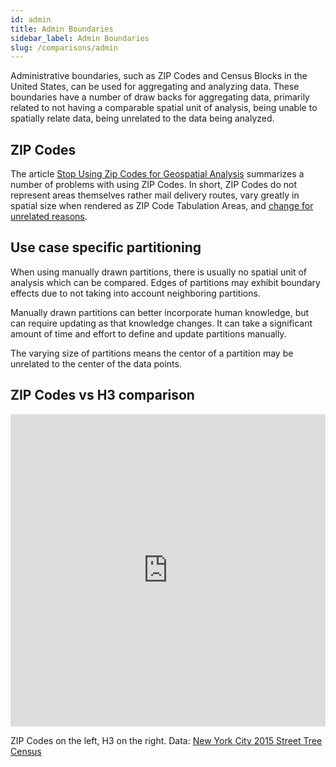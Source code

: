 ```yaml
---
id: admin
title: Admin Boundaries
sidebar_label: Admin Boundaries
slug: /comparisons/admin
---
```


Administrative boundaries, such as ZIP Codes and Census Blocks in the United States, can be used for aggregating and analyzing data. These boundaries have a number of draw backs for aggregating data, primarily related to not having a comparable spatial unit of analysis, being unable to spatially relate data, being unrelated to the data being analyzed.

## ZIP Codes

The article [Stop Using Zip Codes for Geospatial Analysis](https://towardsdatascience.com/stop-using-zip-codes-for-geospatial-analysis-ceacb6e80c38) summarizes a number of problems with using ZIP Codes. In short, ZIP Codes do not represent areas themselves rather mail delivery routes, vary greatly in spatial size when rendered as ZIP Code Tabulation Areas, and [change for unrelated reasons](https://fas.org/sgp/crs/misc/RL33488.pdf).

## Use case specific partitioning

When using manually drawn partitions, there is usually no spatial unit of analysis which can be compared. Edges of partitions may exhibit boundary effects due to not taking into account neighboring partitions.

Manually drawn partitions can better incorporate human knowledge, but can require updating as that knowledge changes. It can take a significant amount of time and effort to define and update partitions manually.

The varying size of partitions means the centor of a partition may be unrelated to the center of the data points.

## ZIP Codes vs H3 comparison

<iframe width="100%" height="500px" src="https://studio.unfolded.ai/public/72504bc0-184e-4ba0-b10b-72fdf61e2c33/embed" frameborder="0" allowfullscreen></iframe>

ZIP Codes on the left, H3 on the right. Data: [New York City 2015 Street Tree Census](https://data.cityofnewyork.us/Environment/2015-Street-Tree-Census-Tree-Data/uvpi-gqnh)

